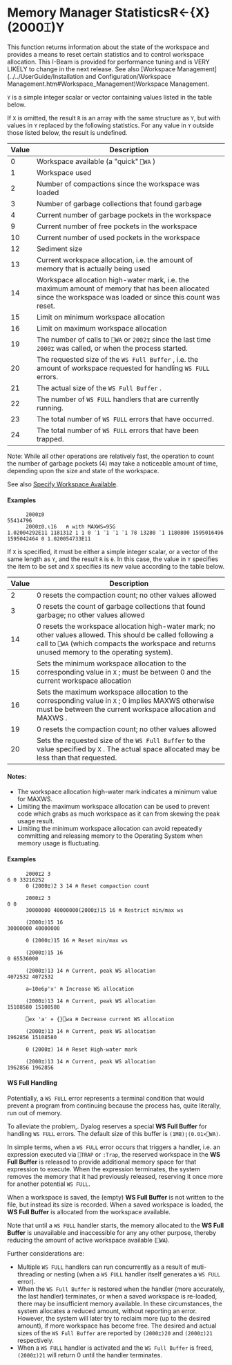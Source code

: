 




<h1 class="heading"><span class="name">Memory Manager Statistics</span><span class="command">R←{X}(2000⌶)Y</span></h1>

This function returns information about the state of the workspace and provides a means to reset certain statistics and to control workspace allocation. This I-Beam is provided for performance tuning and is VERY LIKELY to change in the next release. See also [Workspace Management](../../UserGuide/Installation and Configuration/Workspace Management.htm#Workspace_Management)Workspace Management.


`Y` is a simple integer scalar or vector containing values listed in the table below.



If `X` is omitted, the result `R` is an array with the same structure as `Y`, but with values in `Y` replaced by the following statistics.  For any value in `Y` outside those listed below, the result is undefined.


| Value | Description |
| --- | ---  |
| 0 | Workspace available (a "quick" `⎕WA` ) |
| 1 | Workspace used |
| 2 | Number of compactions since the workspace was loaded |
| 3 | Number of garbage collections that found garbage |
| 4 | Current number of garbage pockets in the workspace |
| 9 | Current number of free pockets in the workspace |
| 10 | Current number of used pockets in the workspace |
| 12 | Sediment size |
| 13 | Current workspace allocation, i.e. the amount of memory that is actually being used |
| 14 | Workspace allocation high-water mark, i.e. the maximum amount of memory that has been allocated since the workspace was loaded or since this count was reset. |
| 15 | Limit on minimum workspace allocation |
| 16 | Limit on maximum workspace allocation |
| 19 | The number of calls to `⎕WA` or `2002⌶` since the last time `2000⌶` was called, or when the process started. |
| 20 | The requested size of the `WS Full Buffer` , i.e. the amount of workspace requested for handling `WS FULL` errors. |
| 21 | The actual size of the `WS Full Buffer` . |
| 22 | The number of `WS FULL` handlers that are currently running. |
| 23 | The total number of `WS FULL` errors that have occurred. |
| 24 | The total number of `WS FULL` errors that have been trapped. |


Note: While all other operations are relatively fast, the operation to count the number of garbage pockets (4) may take a noticeable amount of time, depending upon the size and state of the workspace.


See also [Specify Workspace Available](specify-workspace-available.md).

#### Examples
```apl
      2000⌶0
55414796
      2000⌶0,⍳16   ⍝ with MAXWS=95G
1.02004292E11 1181312 1 1 0 ¯1 ¯1 ¯1 ¯1 78 13280 ¯1 1180800 1595016496 1595042464 0 1.020054733E11
```



If `X` is specified, it must be either a simple integer scalar, or a vector of the same length as `Y`, and the result `R` is `⍬`. In this case, the value in `Y` specifies the item to be set and `X` specifies its new value according to the table below.


| Value | Description |
| --- | ---  |
| 2 | 0 resets the compaction count; no other values allowed |
| 3 | 0 resets the count of garbage collections that found garbage; no other values allowed |
| 14 | 0 resets the workspace allocation high-water mark; no other values allowed. This should be called following a call to `⎕WA` (which compacts the workspace and returns unused memory to the operating system). |
| 15 | Sets the minimum workspace allocation to the corresponding value in `X` ; must be between 0 and the current workspace allocation |
| 16 | Sets the maximum workspace allocation to the corresponding value in `X` ; 0 implies MAXWS otherwise must be between the current workspace allocation and MAXWS . |
| 19 | 0 resets the compaction count; no other values allowed |
| 20 | Sets the requested size of the `WS Full Buffer` to the value specified by `X` . The actual space allocated may be less than that requested. |



#### Notes:

- The workspace allocation high-water mark indicates a minimum value for MAXWS.
- Limiting the maximum workspace allocation can be used to prevent code which grabs as much workspace as it can from skewing the peak usage result.
- Limiting the minimum workspace allocation can avoid repeatedly committing and releasing memory to the Operating System when memory usage is fluctuating.

#### Examples
```apl
      2000⌶2 3
6 0 33216252
      0 (2000⌶)2 3 14 ⍝ Reset compaction count

      2000⌶2 3
0 0
      30000000 40000000(2000⌶)15 16 ⍝ Restrict min/max ws

      (2000⌶)15 16
30000000 40000000

      0 (2000⌶)15 16 ⍝ Reset min/max ws

      (2000⌶)15 16
0 65536000

```
```apl
      (2000⌶)13 14 ⍝ Current, peak WS allocation
4072532 4072532

      a←10e6⍴'x' ⍝ Increase WS allocation

      (2000⌶)13 14 ⍝ Current, peak WS allocation
15108580 15108580

      ⎕ex 'a' ⋄ {}⎕wa ⍝ Decrease current WS allocation

      (2000⌶)13 14 ⍝ Current, peak WS allocation
1962856 15108580

      0 (2000⌶) 14 ⍝ Reset High-water mark

      (2000⌶)13 14 ⍝ Current, peak WS allocation
1962856 1962856
```


#### WS Full Handling


Potentially, a `WS FULL` error represents a terminal condition that would prevent a program from continuing because the process has, quite literally, run out of memory.


To alleviate the problem,. Dyalog reserves a special **WS Full Buffer** for handling `WS FULL` errors. The default size of this buffer is `(1MB)⌊(0.01×⎕WA)`.



In simple terms, when a `WS FULL` error occurs that triggers a handler, i.e. an expression executed via `⎕TRAP` or `:Trap`,  the reserved workspace in the **WS Full Buffer** is released to provide additional memory space for that expression to execute. When the expression terminates, the system removes the memory that it had previously released, reserving it once more for another potential `WS FULL`.


When a workspace is saved, the (empty) **WS Full Buffer** is not written to the file, but instead its size is recorded. When a saved workspace is loaded, the **WS Full Buffer** is allocated from the workspace available.


Note that until a `WS FULL` handler starts, the memory allocated to the **WS Full Buffer** is unavailable and inaccessible for any any other purpose, thereby reducing the amount of active workspace available (`⎕WA`).


Further considerations are:

- Multiple `WS FULL` handlers can run concurrently as a result of muti-threading or nesting (when a `WS FULL` handler itself generates a `WS FULL` error).
- When the `WS Full Buffer` is restored when the handler (more accurately, the last handler) terminates, or when a saved workspace is re-loaded, there may be insufficient memory available. In these circumstances, the system allocates a reduced amount, without reporting an error. However, the system will later try to reclaim more (up to the desired amount), if more workspace has become free. The desired and actual sizes of the `WS Full Buffer` are reported by `(2000⌶)20` and `(2000⌶)21` respectively.
- When a `WS FULL` handler is activated and the `WS Full Buffer` is freed, `(2000⌶)21` will return 0 until the handler terminates.

